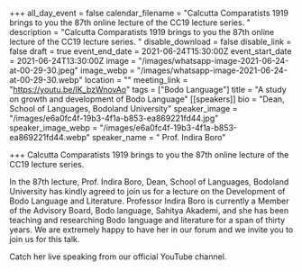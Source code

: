 +++
all_day_event = false
calendar_filename = "Calcutta Comparatists 1919 brings to you the 87th online lecture of the CC19 lecture series. "
description = "Calcutta Comparatists 1919 brings to you the 87th online lecture of the CC19 lecture series. "
disable_download = false
disable_link = false
draft = true
event_end_date = 2021-06-24T15:30:00Z
event_start_date = 2021-06-24T13:30:00Z
image = "/images/whatsapp-image-2021-06-24-at-00-29-30.jpeg"
image_webp = "/images/whatsapp-image-2021-06-24-at-00-29-30.webp"
location = ""
meeting_link = "https://youtu.be/lK_bzWnovAo"
tags = ["Bodo Language"]
title = "A study on growth and development of Bodo Language"
[[speakers]]
bio = "Dean, School of Languages, Bodoland University"
speaker_image = "/images/e6a0fc4f-19b3-4f1a-b853-ea869221fd44.jpg"
speaker_image_webp = "/images/e6a0fc4f-19b3-4f1a-b853-ea869221fd44.webp"
speaker_name = " Prof. Indira Boro"

+++
Calcutta Comparatists 1919 brings to you the 87th online lecture of the CC19 lecture series. 

In the 87th lecture, Prof. Indira Boro, Dean, School of Languages, Bodoland University has kindly agreed to join us for a lecture on the Development of Bodo Language and Literature.  Professor Indira Boro is currently a Member of the Advisory Board, Bodo language, Sahitya Akademi, and she has been teaching and researching Bodo language and literature for a span of thirty years. We are extremely happy to have her in our forum and we invite you to join us for this talk. 

Catch her live speaking from our official YouTube channel.